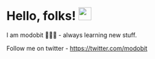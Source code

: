 # Hello, folks! <img src="https://raw.githubusercontent.com/MartinHeinz/MartinHeinz/master/wave.gif" width="30px">
I am modobit 👨🏻‍💻 - always learning new stuff. 

Follow me on twitter - https://twitter.com/modobit


